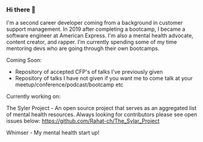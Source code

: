 ### Hi there 👋

<!--
**Rahat-ch/Rahat-ch** is a ✨ _special_ ✨ repository because its `README.md` (this file) appears on your GitHub profile.

Here are some ideas to get you started:

- 🔭 I’m currently working on ...
- 🌱 I’m currently learning ...
- 👯 I’m looking to collaborate on ...
- 🤔 I’m looking for help with ...
- 💬 Ask me about ...
- 📫 How to reach me: ...
- 😄 Pronouns: ...
- ⚡ Fun fact: ...
-->
I'm a second career developer coming from a background in customer support management. In 2019 after completing a bootcamp, I became a software engineer at American Express. I'm also a mental health advocate, content creator, and rapper. I'm currently spending some of my time mentoring devs who are going through their own bootcamps. 

Coming Soon: 
- Repository of accepted CFP's of talks I've previously given
- Repository of talks I have not given if you want me to come talk at your meetup/conference/podcast/bootcamp etc

Currently working on: 

The Syler Project - An open source project that serves as an aggregated list of mental health resources. Always looking for contributors please see open issues below:
https://github.com/Rahat-ch/The_Sylar_Project

Whimser - My mental health start up!
